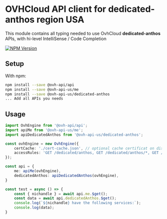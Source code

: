 # OVHCloud API client for **dedicated-anthos** region USA

This module contains all typing needed to use OvhCloud **dedicated-anthos** APIs, with hi-level IntelliSense / Code Completion

[![NPM Version](https://img.shields.io/npm/v/@ovh-api-us/dedicated-anthos.svg?style=flat)](https://www.npmjs.org/package/@ovh-api-us/dedicated-anthos)

## Setup

With npm:

```bash
npm install --save @ovh-api/api
npm install --save @ovh-api-us/me
npm install --save @ovh-api-us/dedicated-anthos
... Add all APIs you needs
```

## Usage

```typescript
import OvhEngine from '@ovh-api/api';
import apiMe from '@ovh-api-us/me';
import apiDedicatedAnthos from '@ovh-api-us/dedicated-anthos';

const ovhEngine = new OvhEngine({ 
    certCache: './cert-cache.json', // optional cache certificat on disk.
    accessRules: 'GET /dedicated/anthos, GET /dedicated/anthos/*, GET /me', // optional limit the requested privileges.
});

const api = {
    me: apiMe(ovhEngine),
    dedicatedAnthos: apiDedicatedAnthos(ovhEngine),
}

const test = async () => {
    const { nichandle } = await api.me.$get();
    const data = await api.dedicatedAnthos.$get();
    console.log(`${nichandle} have the following services:`);
    console.log(data);
}
```
